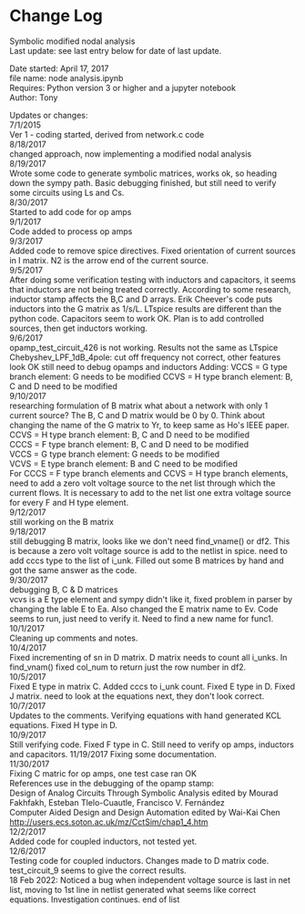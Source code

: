 # Change Log
Symbolic modified nodal analysis  
Last update: see last entry below for date of last update.

Date started: April 17, 2017  
file name: node analysis.ipynb  
Requires: Python version 3 or higher and a jupyter notebook  
Author: Tony  

Updates or changes:  
7/1/2015  
Ver 1 - coding started, derived from network.c code  
8/18/2017  
changed approach, now implementing a modified nodal analysis  
8/19/2017  
Wrote some code to generate symbolic matrices, works ok, so heading down the sympy path. Basic debugging finished, but still need to verify some circuits using Ls and Cs.  
8/30/2017  
Started to add code for op amps  
9/1/2017  
Code added to process op amps  
9/3/2017  
Added code to remove spice directives. Fixed orientation of current sources in I matrix. N2 is the arrow end of the current source.  
9/5/2017  
After doing some verification testing with inductors and capacitors, it seems that inductors are not being treated correctly.  According to some research, inductor stamp affects the B,C and D arrays.  Erik Cheever's code puts inductors into the G matrix as 1/s/L.  LTspice  results are different than the python code.  Capacitors seem to work OK. Plan is to add controlled sources, then get inductors working.  
9/6/2017  
opamp_test_circuit_426 is not working.  Results not the same as LTspice Chebyshev_LPF_1dB_4pole: cut off frequency not correct, other features look OK still need to debug opamps and inductors Adding: VCCS = G type branch element: G needs to be modified CCVS = H type branch element: B, C and D need to be modified  
9/10/2017  
researching formulation of B matrix what about a network with only 1 current source?  The B, C and D matrix would be 0 by 0. Think about changing the name of the G matrix to Yr, to keep same as Ho's IEEE paper.  
CCVS = H type branch element: B, C and D need to be modified  
CCCS = F type branch element: B, C and D need to be modified  
VCCS = G type branch element: G needs to be modified  
VCVS = E type branch element: B and C need to be modified  
For CCCS = F type branch elements and CCVS = H type branch elements, need to add a zero volt voltage source to the net list through which the current flows.  It is necessary to add to the net list one extra voltage source for every F and H type element.  
9/12/2017  
still working on the B matrix  
9/18/2017  
still debugging B matrix, looks like we don't need find_vname() or df2.  This is because a zero volt voltage source is add to the netlist in spice. need to add cccs type to the list of i_unk. Filled out some B matrices by hand and got the same answer as the code.  
9/30/2017  
debugging B, C & D matrices  
vcvs is a E type element and sympy didn't like it, fixed problem in parser by changing the lable E to Ea.  Also changed the E matrix name to Ev.  Code seems to run, just need to verify it.  Need to find a new name for func1.  
10/1/2017  
Cleaning up comments and notes.  
10/4/2017  
Fixed incrementing of sn in D matrix.  D matrix needs to count all i_unks.  In find_vnam() fixed col_num to return just the row number in df2.  
10/5/2017  
Fixed E type in matrix C.  Added cccs to i_unk count.  Fixed E type in D.  Fixed J matrix. need to look at the equations next, they don't look correct.  
10/7/2017  
Updates to the comments. Verifying equations with hand generated KCL equations.  Fixed H type in D.  
10/9/2017  
Still verifying code.  Fixed F type in C.  Still need to verify op amps, inductors and capacitors.
11/19/2017
Fixing some documentation.  
11/30/2017  
Fixing C matric for op amps, one test case ran OK  
References use in the debugging of the opamp stamp:  
Design of Analog Circuits Through Symbolic Analysis edited by Mourad Fakhfakh, Esteban Tlelo-Cuautle, Francisco V. Fernández  
Computer Aided Design and Design Automation edited by Wai-Kai Chen  
http://users.ecs.soton.ac.uk/mz/CctSim/chap1_4.htm  
12/2/2017  
Added code for coupled inductors, not tested yet.  
12/6/2017  
Testing code for coupled inductors. Changes made to D matrix code. test_circuit_9 seems to give the correct results.  
18 Feb 2022: Noticed a bug when independent voltage source is last in net list, moving to 1st line in netlist generated what seems like correct equations.  Investigation continues. 
end of list
